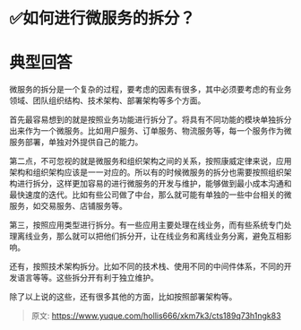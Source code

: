# ✅如何进行微服务的拆分？

# 典型回答


微服务的拆分是一个复杂的过程，要考虑的因素有很多，其中必须要考虑的有业务领域、团队组织结构、技术架构、部署架构等多个方面。



首先最容易想到的就是按照业务功能进行拆分了。将具有不同功能的模块单独拆分出来作为一个微服务。比如用户服务、订单服务、物流服务等，每一个服务作为微服务部署，单独对外提供自己的能力。



第二点，不可忽视的就是微服务和组织架构之间的关系，按照康威定律来说，应用架构和组织架构应该是一一对应的。所以有的时候微服务的拆分也需要按照组织架构进行拆分，这样更加容易的进行微服务的开发与维护，能够做到最小成本沟通和最快速度的迭代。比如有些公司做了中台，那么就可能有单独的一些中台相关的微服务，如交易服务、店铺服务等。



第三，按照应用类型进行拆分。有一些应用主要处理在线业务，而有些系统专门处理离线业务，那么就可以把他们拆分开，让在线业务和离线业务分离，避免互相影响。



还有，按照技术架构拆分。比如不同的技术栈、使用不同的中间件体系，不同的开发语言等等。这些拆分开有利于独立维护。



除了以上说的这些，还有很多其他的方面，比如按照部署架构等。



> 原文: <https://www.yuque.com/hollis666/xkm7k3/cts189q73h1ngk83>